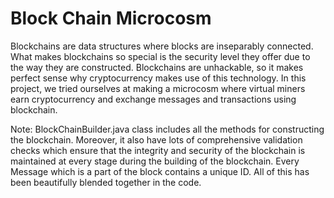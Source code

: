 

# Block Chain Microcosm 

Blockchains are data structures where blocks are inseparably connected. 
What makes blockchains so special is the security level they offer due to the way they are constructed.
Blockchains are unhackable, so it makes perfect sense why cryptocurrency makes use of this technology.
In this project, we tried ourselves at making a microcosm where virtual miners earn cryptocurrency and 
exchange messages and transactions using blockchain. 

Note:
BlockChainBuilder.java class includes all the methods for constructing the blockchain.
Moreover, it also have lots of comprehensive validation checks which ensure that the
integrity and security of the blockchain is maintained at every stage during the building
of the blockchain. Every Message which is a part of the block contains a unique ID.
All of this has been beautifully blended together in the code. 


